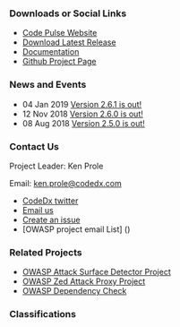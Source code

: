 ### Downloads or Social Links
* [Code Pulse Website](http://code-pulse.com/ "Code Pulse Website")
* [Download Latest Release](https://github.com/codedx/codepulse/releases "Code Pulse Releases")
* [Documentation](https://github.com/codedx/codepulse/wiki "Code Pulse Documentation")
* [Github Project Page](https://github.com/codedx/codepulse "Code Pulse Github Page")

### News and Events
* 04 Jan 2019 [Version 2.6.1 is out!](https://github.com/codedx/codepulse/releases/tag/v2.6.1)
* 12 Nov 2018 [Version 2.6.0 is out!](https://github.com/codedx/codepulse/releases/tag/v2.6.0)
* 08 Aug 2018 [Version 2.5.0 is out!](https://github.com/codedx/codepulse/releases/tag/v2.5.0)

### Contact Us
Project Leader: Ken Prole

Email: [ken.prole@codedx.com](mailto://ken.prole@codedx.com)

* [CodeDx twitter](https://twitter.com/codedx)
* [Email us](mailto://support@codedx.com)
* [Create an issue](https://github.com/codedx/codepulse/issues)
* [OWASP project email List] ()

### Related Projects
* [OWASP Attack Surface Detector Project](https://www2.owasp.org/www-project-attack-surface-detector/)
* [OWASP Zed Attack Proxy Project](https://www2.owasp.org/www-project-zap/)
* [OWASP Dependency Check](https://www2.owasp.org/www-project-dependency-check/)

### Classifications
